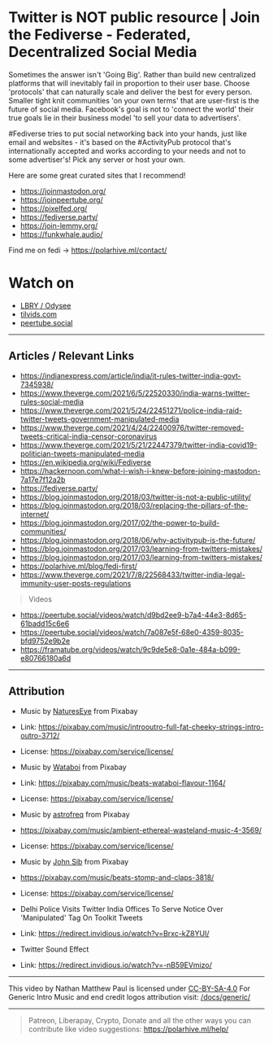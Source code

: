 # Twitter is NOT public resource | Join the Fediverse - Federated, Decentralized Social Media
Sometimes the answer isn't 'Going Big'. Rather than build new centralized platforms that will inevitably fail in proportion to their user base. Choose 'protocols' that can naturally scale and deliver the best for every person. Smaller tight knit communities 'on your own terms' that are user-first is the future of social media. Facebook's goal is not to 'connect the world' their true goals lie in their business model 'to sell your data to advertisers'. 

#Fediverse tries to put social networking back into your hands, just like email and websites - it's based on the #ActivityPub protocol that's internationally accepted and works according to your needs and not to some advertiser's! Pick any server or host your own.

Here are some great curated sites that I recommend!
- https://joinmastodon.org/
- https://joinpeertube.org/
- https://pixelfed.org/
- https://fediverse.party/
- https://join-lemmy.org/
- https://funkwhale.audio/

Find me on fedi -> https://polarhive.ml/contact/

# Watch on
- [LBRY / Odysee](https://odysee.com/@polarhive:e/twitter-is-not-public-resource-join-the-fediverse:8)
- [tilvids.com](https://tilvids.com/videos/watch/95c5b274-dddd-4918-852e-247abfe42e02)
- [peertube.social](https://peertube.social/videos/watch/e9808654-8dce-4a6f-aa66-941add007af9)

---
## Articles / Relevant Links
- https://indianexpress.com/article/india/it-rules-twitter-india-govt-7345938/
- https://www.theverge.com/2021/6/5/22520330/india-warns-twitter-rules-social-media
- https://www.theverge.com/2021/5/24/22451271/police-india-raid-twitter-tweets-government-manipulated-media
- https://www.theverge.com/2021/4/24/22400976/twitter-removed-tweets-critical-india-censor-coronavirus
- https://www.theverge.com/2021/5/21/22447379/twitter-india-covid19-politician-tweets-manipulated-media
- https://en.wikipedia.org/wiki/Fediverse
- https://hackernoon.com/what-i-wish-i-knew-before-joining-mastodon-7a17e7f12a2b
- https://fediverse.party/
- https://blog.joinmastodon.org/2018/03/twitter-is-not-a-public-utility/
- https://blog.joinmastodon.org/2018/03/replacing-the-pillars-of-the-internet/
- https://blog.joinmastodon.org/2017/02/the-power-to-build-communities/
- https://blog.joinmastodon.org/2018/06/why-activitypub-is-the-future/
- https://blog.joinmastodon.org/2017/03/learning-from-twitters-mistakes/
- https://blog.joinmastodon.org/2017/03/learning-from-twitters-mistakes/
- https://polarhive.ml/blog/fedi-first/
- https://www.theverge.com/2021/7/8/22568433/twitter-india-legal-immunity-user-posts-regulations

> Videos
- https://peertube.social/videos/watch/d9bd2ee9-b7a4-44e3-8d65-61badd15c6e6
- https://peertube.social/videos/watch/7a087e5f-68e0-4359-8035-bfd9752e9b2e
- https://framatube.org/videos/watch/9c9de5e8-0a1e-484a-b099-e80766180a6d

---
## Attribution
- Music by [NaturesEye](https://pixabay.com/users/natureseye-18615106/) from Pixabay
- Link: https://pixabay.com/music/introoutro-full-fat-cheeky-strings-intro-outro-3712/
- License: https://pixabay.com/service/license/

- Music by [Wataboi](https://pixabay.com/users/wataboi-12344345/) from Pixabay
- Link: https://pixabay.com/music/beats-wataboi-flavour-1164/
- License: https://pixabay.com/service/license/

- Music by [astrofreq](https://pixabay.com/users/astrofreq-19902647/) from Pixabay
- https://pixabay.com/music/ambient-ethereal-wasteland-music-4-3569/
- License: https://pixabay.com/service/license/

- Music by [John Sib](https://pixabay.com/users/john_sib-15655402/) from Pixabay
- https://pixabay.com/music/beats-stomp-and-claps-3818/
- License: https://pixabay.com/service/license/

- Delhi Police Visits Twitter India Offices To Serve Notice Over 'Manipulated' Tag On Toolkit Tweets
- Link: https://redirect.invidious.io/watch?v=Brxc-kZ8YUI/

- Twitter Sound Effect
- Link: https://redirect.invidious.io/watch?v=-nB59EVmizo/

---
This video by Nathan Matthew Paul is licensed under [CC-BY-SA-4.0](https://creativecommons.org/licenses/by-sa/4.0/)
For Generic Intro Music and end credit logos attribution visit: [/docs/generic/](https://codeberg.org/polarhive/videos/src/branch/main/docs/generic/) 

---
> Patreon, Liberapay, Crypto, Donate and all the other ways you can contribute like video suggestions: https://polarhive.ml/help/